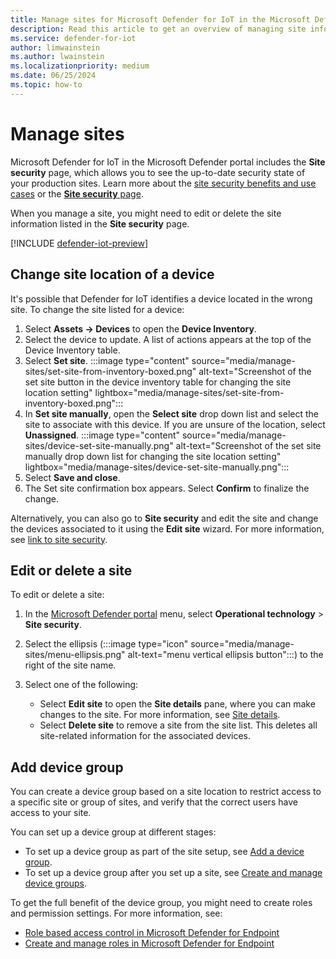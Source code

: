 ```yaml
---
title: Manage sites for Microsoft Defender for IoT in the Microsoft Defender portal
description: Read this article to get an overview of managing site information in the Site security page of the Microsoft Defender portal.
ms.service: defender-for-iot
author: limwainstein
ms.author: lwainstein
ms.localizationpriority: medium
ms.date: 06/25/2024
ms.topic: how-to
---
```


# Manage sites

Microsoft Defender for IoT in the Microsoft Defender portal includes the **Site security** page, which allows you to see the up-to-date security state of your production sites. Learn more about the [site security benefits and use cases](site-security-overview.md) or the [**Site security** page](monitor-site-security.md).

When you manage a site, you might need to edit or delete the site information listed in the **Site security** page.

[!INCLUDE [defender-iot-preview](../includes//defender-for-iot-defender-public-preview.md)]

## Change site location of a device

It's possible that Defender for IoT identifies a device located in the wrong site. To change the site listed for a device:

1. Select **Assets -> Devices** to open the **Device Inventory**.
1. Select the device to update. A list of actions appears at the top of the Device Inventory table.
1. Select **Set site**.
    :::image type="content" source="media/manage-sites/set-site-from-inventory-boxed.png" alt-text="Screenshot of the set site button in the device inventory table for changing the site location setting" lightbox="media/manage-sites/set-site-from-inventory-boxed.png":::
1. In **Set site manually**, open the **Select site** drop down list and select the site to associate with this device. If you are unsure of the location, select **Unassigned**.
    :::image type="content" source="media/manage-sites/device-set-site-manually.png" alt-text="Screenshot of the set site manually drop down list for changing the site location setting" lightbox="media/manage-sites/device-set-site-manually.png":::
1. Select **Save and close**.
1. The Set site confirmation box appears. Select **Confirm** to finalize the change.

Alternatively, you can also go to **Site security** and edit the site and change the devices associated to it using the **Edit site** wizard. For more information, see [link to site security](monitor-site-security.md). <!-- but this is more like removing a device from a specific site, not adding it to a different one instead?? AMIT-->

## Edit or delete a site

To edit or delete a site:

1. In the [Microsoft Defender portal](https://security.microsoft.com/machines) menu, select **Operational technology** > **Site security**.
1. Select the ellipsis (:::image type="icon" source="media/manage-sites/menu-ellipsis.png" alt-text="menu vertical ellipsis button":::) to the right of the site name.
1. Select one of the following:

    - Select **Edit site** to open the **Site details** pane, where you can make changes to the site. For more information, see [Site details](set-up-sites.md).
    - Select **Delete site** to remove a site from the site list. This deletes all site-related information for the associated devices.

## Add device group

You can create a device group based on a site location to restrict access to a specific site or group of sites, and verify that the correct users have access to your site.

You can set up a device group at different stages:

- To set up a device group as part of the site setup, see [Add a device group](set-up-sites.md#add-device-group).
- To set up a device group after you set up a site, see [Create and manage device groups](/defender-endpoint/machine-groups).

To get the full benefit of the device group, you might need to create roles and permission settings. For more information, see:

- [Role based access control in Microsoft Defender for Endpoint](/defender-endpoint/rbac) 
- [Create and manage roles in Microsoft Defender for Endpoint](/defender-endpoint/user-roles)
